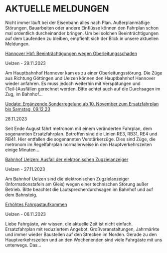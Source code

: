 AKTUELLE MELDUNGEN
==========

Nicht immer läuft bei der Eisenbahn alles nach Plan. Außerplanmäßige Störungen, Bauarbeiten oder andere Einflüsse können den Fahrplan schon mal ordentlich durcheinander bringen. Um bei solchen Beeinträchtigungen auf dem Laufenden zu bleiben, empfiehlt sich der Blick in unsere aktuellen Meldungen.

[Hannover Hbf: Beeinträchtigungen wegen Oberleitungsschaden](https://www.der-metronom.de/aktuell/hannover-hbf-streckensperrungen-wegen-oberleitungsschaden/)

 Uelzen - 29.11.2023

Am Hauptbahnhof Hannover kam es zu einer Oberleitungsstörung.
Die Züge aus Richtung Göttingen und Uelzen können den Hauptbahnhof Hannover wieder anfahren. Es muss jedoch weiterhin mit Verspätungen und (Teil-)Ausfällen gerechnet werden.
Bitte achtet auch auf die Durchsagen im Zug, im Bahnhof...

[Update: Ergänzende Sonderregelung ab 10. November zum Ersatzfahrplan bis Samstag, 09.12.23](https://www.der-metronom.de/aktuell/ersatzfahrplan/)

 28.11.2023

Seit Ende August fährt metronom mit einem veränderten Fahrplan, dem sogenannten Ersatzfahrplan. Betroffen sind die Linien RE3, RB31, RE4 und RB41. Hier entfallen die sogenannten Verstärkerzüge. Dies sind Züge, die metronom im Regelfahrplan normalerweise in den Hauptverkehrszeiten einige Minuten...

[Bahnhof Uelzen: Ausfall der elektronischen Zugzielanzeiger](https://www.der-metronom.de/aktuell/bahnhof-uelzen-ausfall-der-elektronischen-zugzielanzeiger/)

 Uelzen - 27.11.2023

Am Bahnhof Uelzen sind die elektronischen Zugzielanzeiger (Informationstafeln am Gleis) wegen einer technischen Störung außer Betrieb. Bitte beachtet die Lautsprecherdurchsagen im Bahnhof und auf dem Bahnsteig.

[Erhöhtes Fahrgastaufkommen](https://www.der-metronom.de/aktuell/hohes-fahrgastaufkommen/)

 Uelzen - 06.11.2023

Liebe Fahrgäste,
wir wissen, die aktuelle Zeit ist nicht einfach. Ersatzfahrplan mit reduziertem Angebot, Großveranstaltungen, Jahrmärkte und immer wieder Baustellen auf den Strecken im Norden. Gerade zu den Hauptverkehrszeiten und an den Wochenenden sind viele Fahrgäste mit uns unterwegs. Das...
